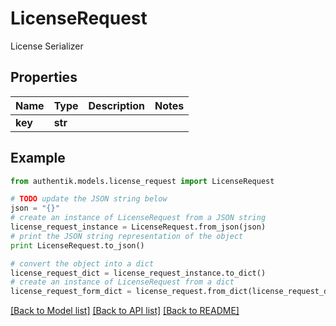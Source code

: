 # LicenseRequest

License Serializer

## Properties
Name | Type | Description | Notes
------------ | ------------- | ------------- | -------------
**key** | **str** |  | 

## Example

```python
from authentik.models.license_request import LicenseRequest

# TODO update the JSON string below
json = "{}"
# create an instance of LicenseRequest from a JSON string
license_request_instance = LicenseRequest.from_json(json)
# print the JSON string representation of the object
print LicenseRequest.to_json()

# convert the object into a dict
license_request_dict = license_request_instance.to_dict()
# create an instance of LicenseRequest from a dict
license_request_form_dict = license_request.from_dict(license_request_dict)
```
[[Back to Model list]](../README.md#documentation-for-models) [[Back to API list]](../README.md#documentation-for-api-endpoints) [[Back to README]](../README.md)


